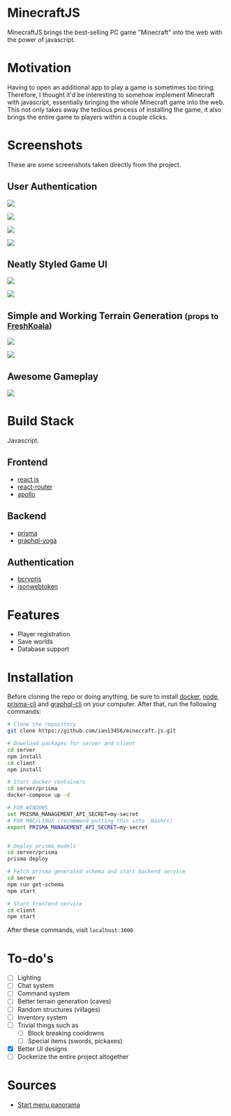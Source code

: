 # MinecraftJS

MinecraftJS brings the best-selling PC game "Minecraft" into the web with the power of javascript.

# Motivation

Having to open an additional app to play a game is sometimes too tiring. Therefore, I thought it'd be interesting to somehow implement Minecraft with javascript, essentially bringing the whole Minecraft game into the web. This not only takes away the tedious process of installing the game, it also brings the entire game to players within a couple clicks.

# Screenshots

These are some screenshots taken directly from the project.

## User Authentication

![](https://i.imgur.com/1jwIc4x.jpg)

![](https://i.imgur.com/VKyEP2F.jpg)

![](https://i.imgur.com/GUyan19.jpg)

![](https://i.imgur.com/u52JZ3n.jpg)

## Neatly Styled Game UI

![](https://i.imgur.com/YoVA8P6.jpg)

![](https://i.imgur.com/du58Ifa.png)

## Simple and Working Terrain Generation <small>(props to [FreshKoala](https://github.com/mrprokoala))</small>

![](https://i.imgur.com/RbwUMwe.jpg)

![](https://i.imgur.com/sPJ6DE5.jpg)

## Awesome Gameplay

![](https://i.imgur.com/Xw5u4Lx.jpg)

# Build Stack

Javascript.

## Frontend

- [react.js](https://reactjs.org/)
- [react-router](https://github.com/ReactTraining/react-router)
- [apollo](https://www.apollographql.com/)

## Backend

- [prisma](https://www.prisma.io/docs/1.34/get-started/01-setting-up-prisma-new-database-TYPESCRIPT-t002/)
- [graphql-yoga](https://github.com/prisma/graphql-yoga)

## Authentication

- [bcryptjs](https://github.com/dcodeIO/bcrypt.js/)
- [jsonwebtoken](https://github.com/auth0/node-jsonwebtoken#readme)

# Features

- Player registration
- Save worlds
- Database support

# Installation

Before cloning the repo or doing anything, be sure to install [docker](https://www.docker.com/), [node](https://nodejs.org/en/), [prisma-cli](https://www.prisma.io/docs/prisma-cli-and-configuration/using-the-prisma-cli-alx4/) and [graphql-cli](https://github.com/graphql-cli/graphql-cli#install) on your computer. After that, run the following commands:

```bash
# Clone the repository
git clone https://github.com/ian13456/minecraft.js.git

# Download packages for server and client
cd server
npm install
cd client
npm install

# Start docker containers
cd server/prisma
docker-compose up -d

# FOR WINDOWS
set PRISMA_MANAGEMENT_API_SECRET=my-secret
# FOR MAC/LINUX (recommend putting this into .bashrc)
export PRISMA_MANAGEMENT_API_SECRET=my-secret


# Deploy prisma models
cd server/prisma
prisma deploy

# Fetch prisma generated schema and start backend service
cd server
npm run get-schema
npm start

# Start frontend service
cd client
npm start
```

After these commands, visit `localhost:3000`

# To-do's

- [ ] Lighting
- [ ] Chat system
- [ ] Command system
- [ ] Better terrain generation (caves)
- [ ] Random structures (villages)
- [ ] Inventory system
- [ ] Trivial things such as
  - [ ] Block breaking cooldowns
  - [ ] Special items (swords, pickaxes)
- [x] Better UI designs
- [ ] Dockerize the entire project altogether

# Sources

- [Start menu panorama](https://www.deviantart.com/567legodude/art/Minecraft-Panorama-Test-452102606)

